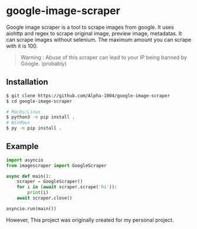 # google-image-scraper
Google image scraper is a tool to scrape images from google. It uses aiohttp and regex to scrape original image, preview image, metadatas.
It can scrape images without selenium. The maximum amount you can scrape with it is 100.

> Warning : Abuse of this scraper can lead to your IP being banned by Google. (probably)

## Installation
```sh
$ git clone https://github.com/Alpha-1004/google-image-scraper
$ cd google-image-scraper

# MacOs/Linux
$ python3 -m pip install .
# Windows
$ py -m pip install .
```

## Example
```py
import asyncio
from imagescraper import GoogleScraper

async def main():
    scraper = GoogleScraper()
    for i in (await scraper.scrape('hi')):
        print(i)
    await scraper.close()

asyncio.run(main())
```

However, This project was originally created for my personal project.